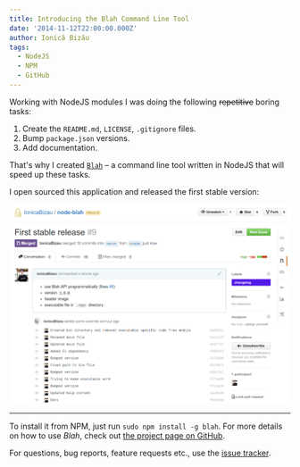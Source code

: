 ```yaml
---
title: Introducing the Blah Command Line Tool
date: '2014-11-12T22:00:00.000Z'
author: Ionică Bizău
tags:
  - NodeJS
  - NPM
  - GitHub
---
```

Working with NodeJS modules I was doing the following ~~repetitive~~ boring tasks:

 1. Create the `README.md`, `LICENSE`, `.gitignore` files.
 2. Bump `package.json` versions.
 3. Add documentation.

That's why I created [`Blah`](https://github.com/IonicaBizau/node-blah) – a command line tool written in NodeJS that will speed up these tasks.

I open sourced this application and released the first stable version:

![First stable version - PR](/images/posts/13/1.png)

---

To install it from NPM, just run `sudo npm install -g blah`. For more details on how to use *Blah*, check out [the project page on GitHub](https://github.com/IonicaBizau/node-blah).

For questions, bug reports, feature requests etc., use the [issue tracker](https://github.com/IonicaBizau/node-blah/issues).
